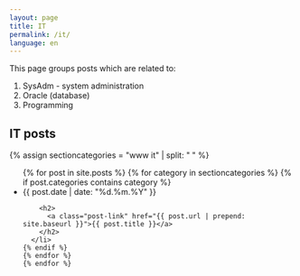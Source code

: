 ```yaml
---
layout: page
title: IT
permalink: /it/
language: en
---
```

This page groups posts which are related to:

1. SysAdm - system administration
2. Oracle (database)
3. Programming

## IT posts

{% assign sectioncategories = "www it" | split: " " %}
  <ul class="post-list">
    {% for post in site.posts %}
    {% for category in sectioncategories %}
    {% if post.categories contains category %}
      <li>
        <span class="post-meta">{{ post.date | date: "%d.%m.%Y" }}</span>

        <h2>
          <a class="post-link" href="{{ post.url | prepend: site.baseurl }}">{{ post.title }}</a>
        </h2>
      </li>
    {% endif %}
    {% endfor %} 
    {% endfor %}
  </ul>
